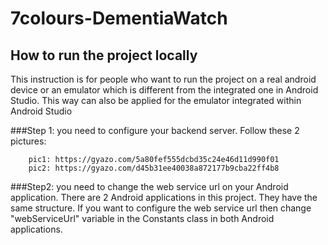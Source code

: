 # 7colours-DementiaWatch

## How to run the project locally
This instruction is for people who want to run the project on a real android device or an emulator which is different from the integrated one in Android Studio. This way can also be applied for the emulator integrated within Android Studio

###Step 1: 
you need to configure your backend server. Follow these 2 pictures:
		
		pic1: https://gyazo.com/5a80fef555dcbd35c24e46d11d990f01
		pic2: https://gyazo.com/d45b31ee40038a872177b9cba22ff4b8
		
###Step2: 
you need to change the web service url on your Android application. There are 2 Android applications in this project. They have the same structure. If you want to configure the web service url then change "webServiceUrl" variable in the Constants class in both Android applications.
